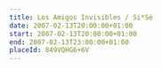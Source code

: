 ```yaml
---
title: Los Amigos Invisibles / Si*Sé
date: 2007-02-13T20:00:00+01:00
start: 2007-02-13T20:00:00+01:00
end: 2007-02-13T23:00:00+01:00
placeId: 849VQHG6+6V
---
```

